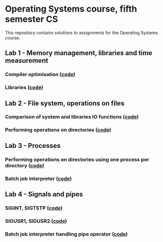 # Operating Systems course, fifth semester CS

This repository contains solutions to assignments for the Operating Systems course.

## Lab 1 - Memory management, libraries and time measurement

### Compiler optimisation ([code](lab1_mem_mgmt_and_libs/compiler_optimization))
### Libraries ([code](lab1_mem_mgmt_and_libs/libraries))

## Lab 2 - File system, operations on files

### Comparison of system and libraries IO functions ([code](lab2_file_system/system_vs_lib_io))
### Performing operations on directories ([code](lab2_file_system/search_dir))

## Lab 3 - Processes

### Performing operations on directories using one process per directory ([code](lab3_processes/search_dir_mult_ps))
### Batch job interpreter ([code](lab3_processes/batch_job_interpreter))

## Lab 4 - Signals and pipes

### SIGINT, SIGTSTP ([code](lab4_signals_and_pipes/sigint_sigtstp))
### SIGUSR1, SIGUSR2 ([code](lab4_signals_and_pipes/sigusr))
### Batch job interpreter handling pipe operator ([code](lab4_signals_and_pipes/batch_job_interpreter_pipes))